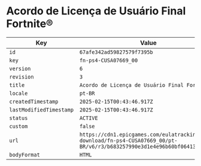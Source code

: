 # Acordo de Licença de Usuário Final Fortnite®

| Key | Value |
| --- | ----- |
| `id` | `67afe342ad59827579f7395b` |
| `key` | `fn-ps4-CUSA07669_00` |
| `version` | `6` |
| `revision` | `3` |
| `title` | `Acordo de Licença de Usuário Final Fortnite®` |
| `locale` | `pt-BR` |
| `createdTimestamp` | `2025-02-15T00:43:46.917Z` |
| `lastModifiedTimestamp` | `2025-02-15T00:43:46.917Z` |
| `status` | `ACTIVE` |
| `custom` | `false` |
| `url` | `https://cdn1.epicgames.com/eulatracking-download/fn-ps4-CUSA07669_00/pt-BR/v6/r3/b683257990e3d1e4e96b60bf06413e4d.pdf` |
| `bodyFormat` | `HTML` |
